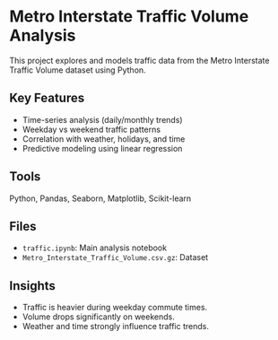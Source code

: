 # Metro Interstate Traffic Volume Analysis

This project explores and models traffic data from the Metro Interstate Traffic Volume dataset using Python.

##  Key Features
- Time-series analysis (daily/monthly trends)
- Weekday vs weekend traffic patterns
- Correlation with weather, holidays, and time
- Predictive modeling using linear regression

## Tools
Python, Pandas, Seaborn, Matplotlib, Scikit-learn

##  Files
- `traffic.ipynb`: Main analysis notebook
- `Metro_Interstate_Traffic_Volume.csv.gz`: Dataset

##  Insights
- Traffic is heavier during weekday commute times.
- Volume drops significantly on weekends.
- Weather and time strongly influence traffic trends.

